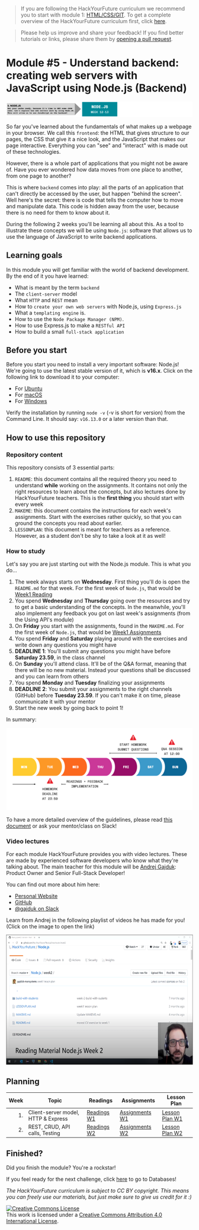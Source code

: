 > If you are following the HackYourFuture curriculum we recommend you to start with module 1: [HTML/CSS/GIT](https://github.com/HackYourFuture/HTML-CSS). To get a complete overview of the HackYourFuture curriculum first, click [here](https://github.com/HackYourFuture/curriculum).

> Please help us improve and share your feedback! If you find better tutorials or links, please share them by [opening a pull request](https://github.com/HackYourFuture/Node.js/pulls).

# Module #5 - Understand backend: creating web servers with JavaScript using Node.js (Backend)

![NodeJS](./assets/nodejs.png)

So far you've learned about the fundamentals of what makes up a webpage in your browser. We call this `frontend`: the HTML that gives structure to our pages, the CSS that give it a nice look, and the JavaScript that makes our page interactive. Everything you can "see" and "interact" with is made out of these technologies.

However, there is a whole part of applications that you might not be aware of. Have you ever wondered how data moves from one place to another, from one page to another?

This is where `backend` comes into play: all the parts of an application that can't directly be accessed by the user, but happen "behind the screen". Well here's the secret: there is code that tells the computer how to move and manipulate data. This code is hidden away from the user, because there is no need for them to know about it.

During the following 2 weeks you'll be learning all about this. As a tool to illustrate these concepts we will be using `Node.js`: software that allows us to use the language of JavaScript to write backend applications.

## Learning goals

In this module you will get familiar with the world of backend development. By the end of it you have learned:

- What is meant by the term `backend`
- The `client-server` model
- What `HTTP` and `REST` mean
- How to `create your own web servers` with Node.js, using `Express.js`
- What a `templating engine` is.
- How to use the `Node Package Manager (NPM)`.
- How to use Express.js to make a `RESTful API`
- How to build a small `full-stack application`

## Before you start

Before you start you need to install a very important software: Node.js! We're going to use the latest stable version of it, which is **v16.x**. Click on the following link to download it to your computer:

- For [Ubuntu](https://github.com/nodesource/distributions#debinstall)
- For [macOS](https://nodejs.org/en/download/)
- For [Windows](https://nodejs.org/en/download/)

Verify the installation by running `node -v` (-v is short for version) from the Command Line. It should say: `v16.13.0` or a later version than that.

## How to use this repository

### Repository content

This repository consists of 3 essential parts:

1. `README`: this document contains all the required theory you need to understand **while** working on the assignments. It contains not only the right resources to learn about the concepts, but also lectures done by HackYourFuture teachers. This is the **first thing** you should start with every week
2. `MAKEME`: this document contains the instructions for each week's assignments. Start with the exercises rather quickly, so that you can ground the concepts you read about earlier.
3. `LESSONPLAN`: this document is meant for teachers as a reference. However, as a student don't be shy to take a look at it as well!

### How to study

Let's say you are just starting out with the Node.js module. This is what you do...

1. The week always starts on **Wednesday**. First thing you'll do is open the `README.md` for that week. For the first week of `Node.js`, that would be [Week1 Reading](./week1/README.md)
2. You spend **Wednesday** and **Thursday** going over the resources and try to get a basic understanding of the concepts. In the meanwhile, you'll also implement any feedback you got on last week's assignments (from the Using API's module)
3. On **Friday** you start with the assignments, found in the `MAKEME.md`. For the first week of `Node.js`, that would be [Week1 Assignments](/week1/MAKEME.md)
4. You spend **Friday** and **Saturday** playing around with the exercises and write down any questions you might have
5. **DEADLINE 1**: You'll submit any questions you might have before **Saturday 23.59**, in the class channel
6. On **Sunday** you'll attend class. It'll be of the Q&A format, meaning that there will be no new material. Instead your questions shall be discussed and you can learn from others
7. You spend **Monday** and **Tuesday** finalizing your assignments
8. **DEADLINE 2**: You submit your assignments to the right channels (GitHub) before **Tuesday 23.59**. If you can't make it on time, please communicate it with your mentor
9. Start the new week by going back to point 1!

In summary:

![Weekflow](assets/weekflow.png)

To have a more detailed overview of the guidelines, please read [this document](https://docs.google.com/document/d/1JUaEbxMQTyljAPFsWIbbLwwvvIXZ0VCHmCCN8RaeVIc/edit?usp=sharing) or ask your mentor/class on Slack!

### Video lectures

For each module HackYourFuture provides you with video lectures. These are made by experienced software developers who know what they're talking about. The main teacher for this module will be [Andrej Gajduk](https://hackyourfuture.slack.com/team/UL0P2MB52): Product Owner and Senior Full-Stack Developer!

You can find out more about him here:

- [Personal Website](https://gajd.uk/)
- [GitHub](https://github.com/gajduk)
- [@gajduk on Slack](https://hackyourfuture.slack.com/team/UL0P2MB52)

Learn from Andrej in the following playlist of videos he has made for you! (Click on the image to open the link)

<a href="https://www.youtube.com/playlist?list=PLVYDhqbgYpYXpc_l_Vlj8yz3LjgkkWXnn" target="_blank"><img src="./assets/andrej.png" width="600" height="350" alt="HYF Video" /></a>

## Planning

| Week | Topic                               | Readings                       | Assignments                       | Lesson Plan                           |
| ---: | ----------------------------------- | ------------------------------ | --------------------------------- | ------------------------------------- |
|   1. | Client-server model, HTTP & Express | [Readings W1](week1/README.md) | [Assignments W1](week1/MAKEME.md) | [Lesson Plan W1](week1/LESSONPLAN.md) |
|   2. | REST, CRUD, API calls, Testing      | [Readings W2](week2/README.md) | [Assignments W2](week2/MAKEME.md) | [Lesson Plan W2](week2/LESSONPLAN.md) |

## Finished?

Did you finish the module? You're a rockstar!

If you feel ready for the next challenge, click [here](https://www.github.com/HackYourFuture/databases) to go to Databases!

_The HackYourFuture curriculum is subject to CC BY copyright. This means you can freely use our materials, but just make sure to give us credit for it :)_

<a rel="license" href="http://creativecommons.org/licenses/by/4.0/"><img alt="Creative Commons License" style="border-width:0" src="https://i.creativecommons.org/l/by/4.0/88x31.png" /></a><br />This work is licensed under a <a rel="license" href="http://creativecommons.org/licenses/by/4.0/">Creative Commons Attribution 4.0 International License</a>.
